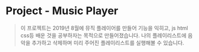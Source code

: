 # Project - Music Player

> 이 프로젝트는 2019년 8월에 뮤직 플레이어를 만들어 기능을 익히고, js html css등 배운 것을 공부하자는 목적으로 만들어졌습니다. 나의 플레이리스트에 음악을 추가하고 삭제하며 미리 주어진 플레이리스트를 실행해볼 수 있습니다.
